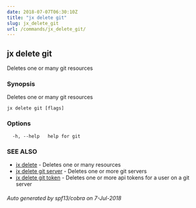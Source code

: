```yaml
---
date: 2018-07-07T06:30:10Z
title: "jx delete git"
slug: jx_delete_git
url: /commands/jx_delete_git/
---
```

## jx delete git

Deletes one or many git resources

### Synopsis

Deletes one or many git resources

```
jx delete git [flags]
```

### Options

```
  -h, --help   help for git
```

### SEE ALSO

* [jx delete](/commands/jx_delete/)	 - Deletes one or many resources
* [jx delete git server](/commands/jx_delete_git_server/)	 - Deletes one or more git servers
* [jx delete git token](/commands/jx_delete_git_token/)	 - Deletes one or more api tokens for a user on a git server

###### Auto generated by spf13/cobra on 7-Jul-2018
